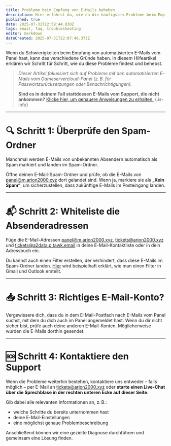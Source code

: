 ```yaml
---
title: Probleme beim Empfang von E-Mails beheben
description: Hier erfährst du, wie du die häufigsten Probleme beim Empfang von E-Mails der Gameservercloud ganz einfach lösen kannst.
published: true
date: 2025-07-31T22:59:44.830Z
tags: email, faq, troubleshooting
editor: markdown
dateCreated: 2025-07-31T22:07:40.373Z
---
```


Wenn du Schwierigkeiten beim Empfang von automatisierten E-Mails vom Panel hast, kann das verschiedene Gründe haben. In diesem Hilfeartikel erklären wir Schritt für Schritt, wie du diese Probleme findest und behebst.

> *Dieser Artikel fokussiert sich auf Probleme mit den automatisierten E-Mails vom Gameservercloud-Panel (z. B. für Passwortzurücksetzungen oder Benachrichtigungen).*
>
> **Sind es in deinem Fall stattdessen E-Mails vom Support, die nicht ankommen?** [Klicke hier, um genauere Anweisungen zu erhalten.](https://arion2000.tawk.help/article/64be6e3954d1b209d02369c2 "Klicke hier, um den dazugehörigen Artikel im arion2000.xyz Support-Center unter arion2000.tawk.help zu öffnen")
{.is-info}

---

# 🔍 Schritt 1: Überprüfe den Spam-Ordner

Manchmal werden E-Mails von unbekannten Absendern automatisch als Spam markiert und landen im Spam-Ordner.

Öffne deinen E-Mail-Spam-Ordner und prüfe, ob die E-Mails von <panel@m.arion2000.xyz> dort gelandet sind. Wenn ja, markiere sie als **„Kein Spam“**, um sicherzustellen, dass zukünftige E-Mails im Posteingang landen.

---

# 📬 Schritt 2: Whiteliste die Absenderadressen

Füge die E-Mail-Adressen <panel@m.arion2000.xyz>, <tickets@arion2000.xyz> und <tickets@a2data.p.tawk.email> in deine E-Mail-Kontaktliste oder in dein Adressbuch ein.

Du kannst auch einen Filter erstellen, der verhindert, dass diese E-Mails im Spam-Ordner landen. [Hier](https://arion2000.tawk.help/article/64be6e3954d1b209d02369c2#:~:text=Outlook "Klicke hier, um den dazugehörigen Artikel im arion2000.xyz Support-Center unter arion2000.tawk.help zu öffnen") wird beispielhaft erklärt, wie man einen Filter in Gmail und Outlook erstellt.

---

# 📥 Schritt 3: Richtiges E-Mail-Konto?

Vergewissere dich, dass du in dem E-Mail-Postfach nach E-Mails vom Panel suchst, mit dem du dich auch im Panel angemeldet hast. Wenn du dir nicht sicher bist, prüfe auch deine anderen E-Mail-Konten. Möglicherweise wurden die E-Mails dorthin gesendet.

---

# 🆘 Schritt 4: Kontaktiere den Support

Wenn die Probleme weiterhin bestehen, kontaktiere uns entweder – falls möglich – per E-Mail an <tickets@arion2000.xyz> oder **starte einen Live-Chat über die Sprechblase in der rechten unteren Ecke auf dieser Seite**.

Gib dabei alle relevanten Informationen an, z. B.:

- welche Schritte du bereits unternommen hast
- deine E-Mail-Einstellungen
- eine möglichst genaue Problembeschreibung

Anschließend können wir eine gezielte Diagnose durchführen und gemeinsam eine Lösung finden.
